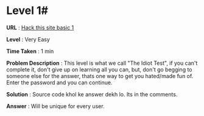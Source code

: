 <!-- Update this counter. -->
# Level 1#

<!-- The URL of the question, from where you are copying -->
**URL** : [Hack this site basic 1](https://www.hackthissite.org/missions/basic/1/)

<!-- What, according to you is the level of the question
Choose one of - Very Easy, Easy, Medium, Hard, Steel -->
**Level** : Very Easy 

<!-- How much time did it take you to solve and move on to the next question. In minutes. -->
**Time Taken** : 1 min 

<!-- Copy the text of the problem as-is -->
**Problem Description** : 
This level is what we call "The Idiot Test", if you can't complete it, don't give up on learning all you can, but, don't go begging to someone else for the answer, thats one way to get you hated/made fun of. Enter the password and you can continue. 

<!-- Your solution. Use simple english. Do remember that all of this data is meta and won't matter. Add the answer too, if the level has it. -->
**Solution** : Source code khol ke answer dekh lo. Its in the comments.

**Answer** : Will be unique for every user.
